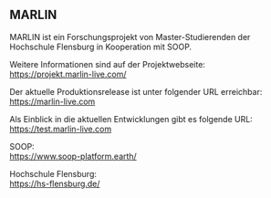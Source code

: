 ## MARLIN
MARLIN ist ein Forschungsprojekt von Master-Studierenden der Hochschule Flensburg in Kooperation mit SOOP.

Weitere Informationen sind auf der Projektwebseite:  
https://projekt.marlin-live.com/

Der aktuelle Produktionsrelease ist unter folgender URL erreichbar:  
https://marlin-live.com

Als Einblick in die aktuellen Entwicklungen gibt es folgende URL:  
https://test.marlin-live.com

SOOP:  
https://www.soop-platform.earth/

Hochschule Flensburg:  
https://hs-flensburg.de/
<!--

**Here are some ideas to get you started:**

🙋‍♀️ A short introduction - what is your organization all about?
🌈 Contribution guidelines - how can the community get involved?
👩‍💻 Useful resources - where can the community find your docs? Is there anything else the community should know?
🍿 Fun facts - what does your team eat for breakfast?
🧙 Remember, you can do mighty things with the power of [Markdown](https://docs.github.com/github/writing-on-github/getting-started-with-writing-and-formatting-on-github/basic-writing-and-formatting-syntax)
-->
